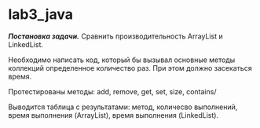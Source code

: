 # lab3_java
***Постановка задачи.***
Сравнить производительность ArrayList и LinkedList.

Необходимо написать код, который бы вызывал основные методы коллекций определенное количество раз. При этом должно засекаться время.

Протестированы методы: add, remove, get, set, size, contains/

Выводится таблица с результатами: метод, количесво выполнений, время выполнения (ArrayList), время выполнения (LinkedList).
